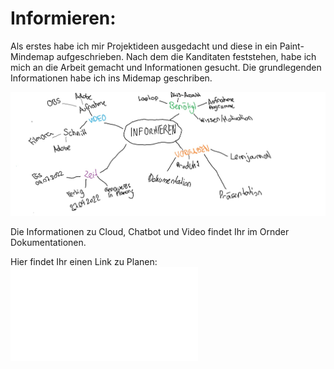 # Informieren: 
Als erstes habe ich mir Projektideen ausgedacht und diese in ein Paint-Mindemap aufgeschrieben. 
Nach dem die Kanditaten feststehen, habe ich mich an die Arbeit gemacht und Informationen gesucht. Die grundlegenden Informationen habe ich ins Midemap geschriben.  


<img src="../Dokumentation/Images/Informieren.jpg">


Die Informationen zu Cloud, Chatbot und Video findet Ihr im Ornder Dokumentationen. 



Hier findet Ihr einen Link zu Planen: 
![02_Planung](02_Planung.md)

